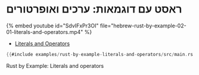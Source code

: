# ראסט עם דוגמאות: ערכים ואופרטורים


{% embed youtube id="SdvIFxPr3OI" file="hebrew-rust-by-example-02-01-literals-and-operators.mp4" %}

* [Literals and Operators](https://doc.rust-lang.org/stable/rust-by-example/primitives/literals.html)

```rust
{{#include examples/rust-by-example-literals-and-operators/src/main.rs }}
```

Rust by Example: Literals and operators
